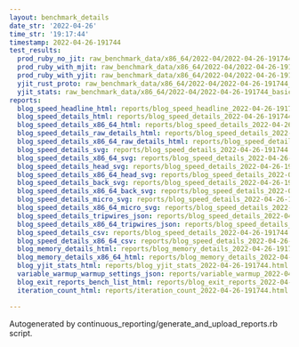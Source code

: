 ```yaml
---
layout: benchmark_details
date_str: '2022-04-26'
time_str: '19:17:44'
timestamp: 2022-04-26-191744
test_results:
  prod_ruby_no_jit: raw_benchmark_data/x86_64/2022-04/2022-04-26-191744_basic_benchmark_prod_ruby_no_jit.json
  prod_ruby_with_mjit: raw_benchmark_data/x86_64/2022-04/2022-04-26-191744_basic_benchmark_prod_ruby_with_mjit.json
  prod_ruby_with_yjit: raw_benchmark_data/x86_64/2022-04/2022-04-26-191744_basic_benchmark_prod_ruby_with_yjit.json
  yjit_rust_proto: raw_benchmark_data/x86_64/2022-04/2022-04-26-191744_basic_benchmark_yjit_rust_proto.json
  yjit_stats: raw_benchmark_data/x86_64/2022-04/2022-04-26-191744_basic_benchmark_yjit_stats.json
reports:
  blog_speed_headline_html: reports/blog_speed_headline_2022-04-26-191744.html
  blog_speed_details_html: reports/blog_speed_details_2022-04-26-191744.html
  blog_speed_details_x86_64_html: reports/blog_speed_details_2022-04-26-191744.x86_64.html
  blog_speed_details_raw_details_html: reports/blog_speed_details_2022-04-26-191744.raw_details.html
  blog_speed_details_x86_64_raw_details_html: reports/blog_speed_details_2022-04-26-191744.x86_64.raw_details.html
  blog_speed_details_svg: reports/blog_speed_details_2022-04-26-191744.svg
  blog_speed_details_x86_64_svg: reports/blog_speed_details_2022-04-26-191744.x86_64.svg
  blog_speed_details_head_svg: reports/blog_speed_details_2022-04-26-191744.head.svg
  blog_speed_details_x86_64_head_svg: reports/blog_speed_details_2022-04-26-191744.x86_64.head.svg
  blog_speed_details_back_svg: reports/blog_speed_details_2022-04-26-191744.back.svg
  blog_speed_details_x86_64_back_svg: reports/blog_speed_details_2022-04-26-191744.x86_64.back.svg
  blog_speed_details_micro_svg: reports/blog_speed_details_2022-04-26-191744.micro.svg
  blog_speed_details_x86_64_micro_svg: reports/blog_speed_details_2022-04-26-191744.x86_64.micro.svg
  blog_speed_details_tripwires_json: reports/blog_speed_details_2022-04-26-191744.tripwires.json
  blog_speed_details_x86_64_tripwires_json: reports/blog_speed_details_2022-04-26-191744.x86_64.tripwires.json
  blog_speed_details_csv: reports/blog_speed_details_2022-04-26-191744.csv
  blog_speed_details_x86_64_csv: reports/blog_speed_details_2022-04-26-191744.x86_64.csv
  blog_memory_details_html: reports/blog_memory_details_2022-04-26-191744.html
  blog_memory_details_x86_64_html: reports/blog_memory_details_2022-04-26-191744.x86_64.html
  blog_yjit_stats_html: reports/blog_yjit_stats_2022-04-26-191744.html
  variable_warmup_warmup_settings_json: reports/variable_warmup_2022-04-26-191744.warmup_settings.json
  blog_exit_reports_bench_list_html: reports/blog_exit_reports_2022-04-26-191744.bench_list.html
  iteration_count_html: reports/iteration_count_2022-04-26-191744.html

---
```

Autogenerated by continuous_reporting/generate_and_upload_reports.rb script.
